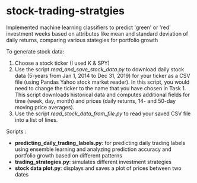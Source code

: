 # stock-trading-stratgies
Implemented machine learning classifiers to predict 'green' or 'red' investment weeks based on attributes like mean and standard deviation of daily returns, comparing various stategies for portfolio growth

To generate stock data:

  1. Choose a stock ticker (I used K & SPY)
  2. Use the script _read_and_save_stock_data.py_ to download daily stock data (5-years from Jan 1, 2014 to Dec 31, 2019) for your ticker as a CSV file (using Pandas Yahoo stock market reader). In this script, you would need to change the ticker to the name that you have chosen in Task 1. This script downloads historical data and computes additional fields for time (week, day, month) and prices (daily returns, 14- and 50-day moving price averages).
  3. Use the script _read_stock_data_from_file.py_ to read your saved CSV file into a list of lines.

Scripts : 
  * **predicting_daily_trading_labels.py**: for predicting daily trading labels using ensemble learning and analyzing prediction accuracy and portfolio growth based on different patterns
  * **trading_strategies.py**: simulates different investment strategies
  * **stock data plot.py**: displays and saves a plot of prices between two dates
